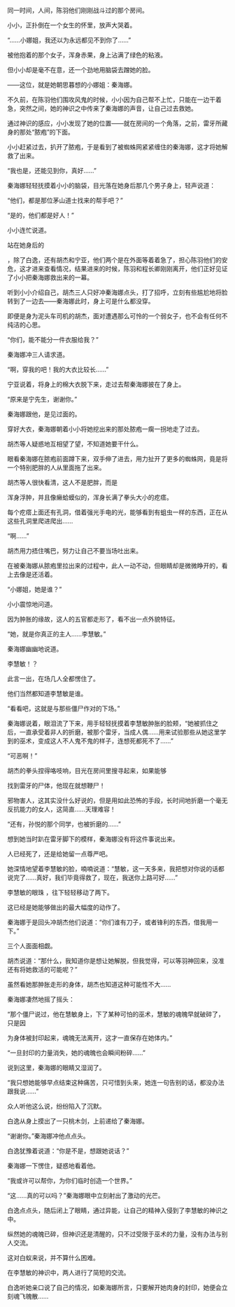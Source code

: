 同一时间，人间，陈羽他们刚刚战斗过的那个房间。

小小，正扑倒在一个女生的怀里，放声大哭着。

“……小娜姐，我还以为永远都见不到你了……”

被他抱着的那个女子，浑身赤果，身上沾满了绿色的粘液。

但小小却是毫不在意，还一个劲地用脑袋去蹭她的脸。

——这位，就是她朝思暮想的小娜姐：秦海娜。

不久前，在陈羽他们围攻风鬼的时候，小小因为自己帮不上忙，只能在一边干着急，突然之间，她的神识之中传来了秦海娜的声音，让自己过去救她。

通过神识的感应，小小发现了她的位置——就在房间的一个角落，之前，雷牙所藏身的那处“脓疱”的下面。

小小赶紧过去，扒开了脓疱，于是看到了被蜘蛛网紧紧缠住的秦海娜，这才将她解救了出来。

“我也是，还能见到你，真好……”

秦海娜轻轻抚摸着小小的脑袋，目光落在她身后那几个男子身上，轻声说道：

“他们，都是那位茅山道士找来的帮手吧？”

“是的，他们都是好人！”

小小连忙说道。

站在她身后的

，除了白逸，还有胡杰和宁亚，他们两个是在外面等着着急了，担心陈羽他们的安危，这才进来查看情况，结果进来的时候，陈羽和程长卿刚刚离开，他们正好见证了小小把秦海娜救出来的一幕。

听到小小介绍自己，胡杰三人只好冲秦海娜点头，打了招呼，立刻有些尴尬地将脸转到了一边去——秦海娜此时，身上可是什么都没穿。

即便是身为泥头车司机的胡杰，面对遭遇那么可怜的一个弱女子，也不会有任何不纯洁的心思。

“你们，能不能分一件衣服给我？”

秦海娜冲三人请求道。

“啊，穿我的吧！我的大衣比较长……”

宁亚说着，将身上的棉大衣脱下来，走过去帮秦海娜披在了身上。

“原来是宁先生，谢谢你。”

秦海娜跟他，是见过面的。

穿好大衣，秦海娜朝着小小将她挖出来的那处脓疱一瘸一拐地走了过去。

胡杰等人疑惑地互相望了望，不知道她要干什么。

眼看秦海娜在脓疱前面蹲下来，双手伸了进去，用力扯开了更多的蜘蛛网，竟是将一个特别肥胖的人从里面拖了出来。

胡杰等人很快看清，这人不是肥胖，而是

浑身浮肿，并且像癞蛤蟆似的，浑身长满了拳头大小的疙瘩。

每个疙瘩上面还有孔洞，借着强光手电的光，能够看到有蛆虫一样的东西，正在从这些孔洞里爬进爬出……

“啊……”

胡杰用力捂住嘴巴，努力让自己不要当场吐出来。

在被秦海娜从脓疱里拉出来的过程中，此人一动不动，但眼睛却是微微睁开的，看上去像是还活着。

“小娜姐，她是谁？”

小小震惊地问道。

因为肿胀的缘故，这人的五官都走形了，看不出一点外貌特征。

“她，就是你真正的主人……李慧敏。”

秦海娜幽幽地说道。

李慧敏！？

此言一出，在场几人全都愣住了。

他们当然都知道李慧敏是谁。

“看看吧，这就是与那些僵尸作对的下场。”

秦海娜说着，眼泪流了下来，用手轻轻抚摸着李慧敏肿胀的脸颊，“她被抓住之后，一直承受着非人的折磨，被那个雷牙，当成人偶……用来试验那些从她这里学到的巫术，变成这人不人鬼不鬼的样子，连想死都死不了……”

“可恶啊！”

胡杰的拳头捏得咯吱响，目光在房间里搜寻起来，如果能够

找到雷牙的尸体，他现在就想鞭尸！

邪物害人，这其实没什么好说的，但是用如此恐怖的手段，长时间地折磨一个毫无反抗能力的女人，这简直……天理难容！

“还有，孙悦的那个同学，也被折磨的……”

想到她当时趴在雷牙脚下的模样，秦海娜没有将这件事说出来。

人已经死了，还是给她留一点尊严吧。

她深情地望着李慧敏的脸，喃喃说道：“慧敏，这一天多来，我把想对你说的话都说完了……真好，我们毕竟得救了，现在，我送你上路可好……”

李慧敏的眼珠 ，往下轻轻移动了两下。

这已经是她能够做出的最大幅度的动作了。

秦海娜于是回头冲胡杰他们说道：“你们谁有刀子，或者锋利的东西，借我用一下。”

三个人面面相觑。

胡杰说道：“那什么，我知道你是想让她解脱，但我觉得，可以等羽神回来，没准还有将她救活的可能呢？”

虽然看她那肿胀走形的身体，胡杰也知道这种可能性不大……

秦海娜凄然地摇了摇头：

“那个僵尸说过，他在慧敏身上，下了某种可怕的巫术，慧敏的魂魄早就破碎了，只是因

为身体被封印起来，魂魄无法离开，这才一直保存在她体内。”

“一旦封印的力量消失，她的魂魄也会瞬间粉碎……”

说到这里，秦海娜的眼睛又湿润了。

“我只想她能够早点结束这种痛苦，只可惜到头来，她连一句告别的话，都没办法跟我说……”

众人听他这么说，纷纷陷入了沉默。

白逸从身上摸出了一只桃木剑，上前递给了秦海娜。

“谢谢你。”秦海娜冲他点点头。

白逸犹豫着说道：“你是不是，想跟她说话？”

秦海娜一下愣住，疑惑地看着他。

“我或许可以帮你，为你们临时创造一个世界。”

“这……真的可以吗？”秦海娜眼中立刻射出了激动的光芒。

白逸点点头，随后闭上了眼睛，通过异能，让自己的精神入侵到了李慧敏的神识之中。

纵然她的魂魄已碎，但神识还是清醒的，只不过受限于巫术的力量，没有办法与别人交流。

这对白蚁来说，并不算什么困难。

在李慧敏的神识中，两人进行了简短的交流。

白逸听她亲口说了自己的情况，如秦海娜所言，只要解开她肉身的封印，她便会立刻魂飞魄散……
